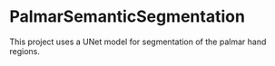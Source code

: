 # PalmarSemanticSegmentation
This project uses a UNet model for segmentation of the palmar hand regions.
